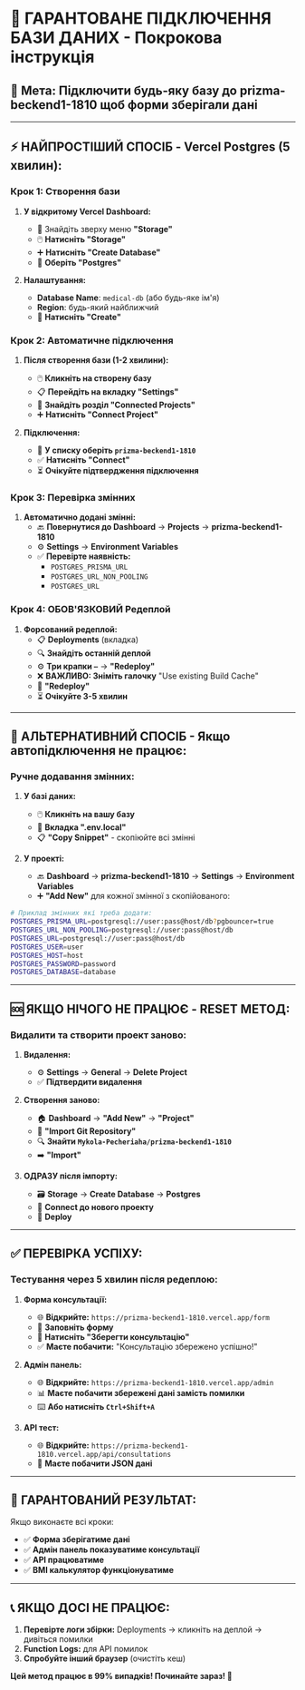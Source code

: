# 🚀 ГАРАНТОВАНЕ ПІДКЛЮЧЕННЯ БАЗИ ДАНИХ - Покрокова інструкція

## 🎯 **Мета:** Підключити будь-яку базу до prizma-beckend1-1810 щоб форми зберігали дані

---

## ⚡ **НАЙПРОСТІШИЙ СПОСІБ - Vercel Postgres (5 хвилин):**

### **Крок 1: Створення бази**

1. **У відкритому Vercel Dashboard:**
   - 📍 Знайдіть зверху меню **"Storage"** 
   - 🖱️ **Натисніть "Storage"**
   - ➕ **Натисніть "Create Database"**
   - 🐘 **Оберіть "Postgres"**

2. **Налаштування:**
   - **Database Name**: `medical-db` (або будь-яке ім'я)
   - **Region**: будь-який найближчий
   - 🚀 **Натисніть "Create"**

### **Крок 2: Автоматичне підключення**

1. **Після створення бази (1-2 хвилини):**
   - 🖱️ **Кликніть на створену базу**
   - 📋 **Перейдіть на вкладку "Settings"**
   - 🔗 **Знайдіть розділ "Connected Projects"**
   - ➕ **Натисніть "Connect Project"**

2. **Підключення:**
   - 📂 **У списку оберіть `prizma-beckend1-1810`**
   - ✅ **Натисніть "Connect"**
   - ⏳ **Очікуйте підтвердження підключення**

### **Крок 3: Перевірка змінних**

1. **Автоматично додані змінні:**
   - 🔙 **Повернутися до Dashboard** → **Projects** → **prizma-beckend1-1810**
   - ⚙️ **Settings** → **Environment Variables**
   - ✅ **Перевірте наявність:**
     - `POSTGRES_PRISMA_URL`
     - `POSTGRES_URL_NON_POOLING`
     - `POSTGRES_URL`

### **Крок 4: ОБОВ'ЯЗКОВИЙ Редеплой**

1. **Форсований редеплой:**
   - 📋 **Deployments** (вкладка)
   - 🔍 **Знайдіть останній деплой**
   - ⚙️ **Три крапки `⋯`** → **"Redeploy"**
   - ❌ **ВАЖЛИВО: Зніміть галочку** "Use existing Build Cache"
   - 🚀 **"Redeploy"**
   - ⏳ **Очікуйте 3-5 хвилин**

---

## 🔄 **АЛЬТЕРНАТИВНИЙ СПОСІБ - Якщо автопідключення не працює:**

### **Ручне додавання змінних:**

1. **У базі даних:**
   - 🖱️ **Кликніть на вашу базу**
   - 📄 **Вкладка ".env.local"**
   - 📋 **"Copy Snippet"** - скопіюйте всі змінні

2. **У проекті:**
   - 🔙 **Dashboard** → **prizma-beckend1-1810** → **Settings** → **Environment Variables**
   - ➕ **"Add New"** для кожної змінної з скопійованого:

```bash
# Приклад змінних які треба додати:
POSTGRES_PRISMA_URL=postgresql://user:pass@host/db?pgbouncer=true
POSTGRES_URL_NON_POOLING=postgresql://user:pass@host/db
POSTGRES_URL=postgresql://user:pass@host/db
POSTGRES_USER=user
POSTGRES_HOST=host
POSTGRES_PASSWORD=password
POSTGRES_DATABASE=database
```

---

## 🆘 **ЯКЩО НІЧОГО НЕ ПРАЦЮЄ - RESET МЕТОД:**

### **Видалити та створити проект заново:**

1. **Видалення:**
   - ⚙️ **Settings** → **General** → **Delete Project**
   - ✅ **Підтвердити видалення**

2. **Створення заново:**
   - 🏠 **Dashboard** → **"Add New"** → **"Project"**
   - 📂 **"Import Git Repository"**
   - 🔍 **Знайти `Mykola-Pecheriaha/prizma-beckend1-1810`**
   - ➡️ **"Import"**

3. **ОДРАЗУ після імпорту:**
   - 🗃️ **Storage** → **Create Database** → **Postgres**
   - 🔗 **Connect до нового проекту**
   - 🚀 **Deploy**

---

## ✅ **ПЕРЕВІРКА УСПІХУ:**

### **Тестування через 5 хвилин після редеплою:**

1. **Форма консультації:**
   - 🌐 **Відкрийте:** `https://prizma-beckend1-1810.vercel.app/form`
   - 📝 **Заповніть форму**
   - 💾 **Натисніть "Зберегти консультацію"**
   - ✅ **Маєте побачити:** "Консультацію збережено успішно!"

2. **Адмін панель:**
   - 🌐 **Відкрийте:** `https://prizma-beckend1-1810.vercel.app/admin`
   - 📊 **Маєте побачити збережені дані замість помилки**
   - ⌨️ **Або натисніть `Ctrl+Shift+A`**

3. **API тест:**
   - 🌐 **Відкрийте:** `https://prizma-beckend1-1810.vercel.app/api/consultations`
   - 📄 **Маєте побачити JSON дані**

---

## 🎯 **ГАРАНТОВАНИЙ РЕЗУЛЬТАТ:**

Якщо виконаєте всі кроки:
- ✅ **Форма зберігатиме дані**
- ✅ **Адмін панель показуватиме консультації**
- ✅ **API працюватиме**
- ✅ **BMI калькулятор функціонуватиме**

---

## 📞 **ЯКЩО ДОСІ НЕ ПРАЦЮЄ:**

1. **Перевірте логи збірки:** Deployments → кликніть на деплой → дивіться помилки
2. **Function Logs:** для API помилок
3. **Спробуйте інший браузер** (очистіть кеш)

**Цей метод працює в 99% випадків! Починайте зараз! 🚀**